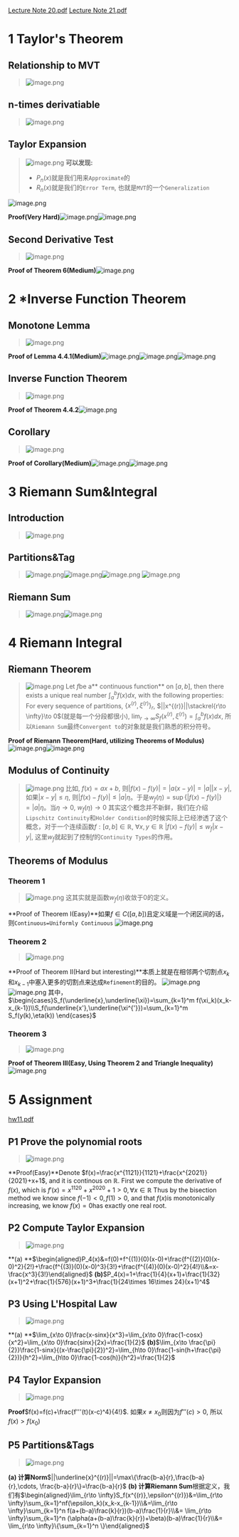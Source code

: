 [Lecture Note 20.pdf](https://www.yuque.com/attachments/yuque/0/2022/pdf/12393765/1670315089413-5c826f87-3495-4c8a-a487-cad49fb80c3c.pdf)
[Lecture Note 21.pdf](https://www.yuque.com/attachments/yuque/0/2022/pdf/12393765/1670315089370-2601f77d-6bee-4ec9-ad55-5a7508d44d34.pdf)


# 1 Taylor's Theorem
## Relationship to MVT
> ![image.png](L20_L21__Taylor_Theorem__Riemann_Sum__Riemann_Integral.assets/20230302_1509273825.png)



## n-times derivatiable
> ![image.png](L20_L21__Taylor_Theorem__Riemann_Sum__Riemann_Integral.assets/20230302_1509286474.png)



## Taylor Expansion
> ![image.png](L20_L21__Taylor_Theorem__Riemann_Sum__Riemann_Integral.assets/20230302_1509282152.png)
> **可以发现:**
> - $P_n(x)$就是我们用来`Approximate`的
> - $R_n(x)$就是我们的`Error Term`, 也就是`MVT`的一个`Generalization`
> 
![image.png](L20_L21__Taylor_Theorem__Riemann_Sum__Riemann_Integral.assets/20230302_1509282906.png)

**Proof(Very Hard)**![image.png](L20_L21__Taylor_Theorem__Riemann_Sum__Riemann_Integral.assets/20230302_1509284480.png)![image.png](L20_L21__Taylor_Theorem__Riemann_Sum__Riemann_Integral.assets/20230302_1509287234.png)

## Second Derivative Test
> ![image.png](L20_L21__Taylor_Theorem__Riemann_Sum__Riemann_Integral.assets/20230302_1509287153.png)

**Proof of Theorem 6(Medium)**![image.png](L20_L21__Taylor_Theorem__Riemann_Sum__Riemann_Integral.assets/20230302_1509294814.png)


# 2 *Inverse Function Theorem
## Monotone Lemma
> ![image.png](L20_L21__Taylor_Theorem__Riemann_Sum__Riemann_Integral.assets/20230302_1509291784.png)

**Proof of Lemma 4.4.1(Medium)**![image.png](L20_L21__Taylor_Theorem__Riemann_Sum__Riemann_Integral.assets/20230302_1509294528.png)![image.png](L20_L21__Taylor_Theorem__Riemann_Sum__Riemann_Integral.assets/20230302_1509293157.png)![image.png](L20_L21__Taylor_Theorem__Riemann_Sum__Riemann_Integral.assets/20230302_1509291180.png)




## Inverse Function Theorem
> ![image.png](L20_L21__Taylor_Theorem__Riemann_Sum__Riemann_Integral.assets/20230302_1509301561.png)

**Proof of Theorem 4.4.2**![image.png](L20_L21__Taylor_Theorem__Riemann_Sum__Riemann_Integral.assets/20230302_1509309788.png)

## Corollary
> ![image.png](L20_L21__Taylor_Theorem__Riemann_Sum__Riemann_Integral.assets/20230302_1509308363.png)

**Proof of Corollary(Medium)**![image.png](L20_L21__Taylor_Theorem__Riemann_Sum__Riemann_Integral.assets/20230302_1509307315.png)![image.png](L20_L21__Taylor_Theorem__Riemann_Sum__Riemann_Integral.assets/20230302_1509306851.png)


# 3 Riemann Sum&Integral
## Introduction
> ![image.png](L20_L21__Taylor_Theorem__Riemann_Sum__Riemann_Integral.assets/20230302_1509303483.png)


## Partitions&Tag
> ![image.png](L20_L21__Taylor_Theorem__Riemann_Sum__Riemann_Integral.assets/20230302_1509313044.png)![image.png](L20_L21__Taylor_Theorem__Riemann_Sum__Riemann_Integral.assets/20230302_1509317265.png)![image.png](L20_L21__Taylor_Theorem__Riemann_Sum__Riemann_Integral.assets/20230302_1509316641.png)
> ![image.png](L20_L21__Taylor_Theorem__Riemann_Sum__Riemann_Integral.assets/20230302_1509313969.png)



## Riemann Sum
> ![image.png](L20_L21__Taylor_Theorem__Riemann_Sum__Riemann_Integral.assets/20230302_1509311133.png)![image.png](L20_L21__Taylor_Theorem__Riemann_Sum__Riemann_Integral.assets/20230302_1509318692.png)




# 4 Riemann Integral
## Riemann Theorem 
> ![image.png](L20_L21__Taylor_Theorem__Riemann_Sum__Riemann_Integral.assets/20230302_1509314105.png)
> Let $f$be a** continuous function** on $[a,b]$, then there exists a unique real number $\int_a^b f(x)dx$, with the following properties:
> For every sequence of partitions, $\{x^{(r)},\xi^{(r)} \}_r$, $||x^{(r)}||\stackrel{r\to \infty}\to 0$(就是每一个分段都很小), $\lim_{r\to \infty} S_f(x^{(r)},\xi^{(r)})=\int_{a}^b f(x)dx$, 所以`Riemann Sum`最终`Convergent to`的对象就是我们熟悉的积分符号。

**Proof of Riemann Theorem(Hard, utilizing Theorems of Modulus)**![image.png](L20_L21__Taylor_Theorem__Riemann_Sum__Riemann_Integral.assets/20230302_1509328257.png)![image.png](L20_L21__Taylor_Theorem__Riemann_Sum__Riemann_Integral.assets/20230302_1509328803.png)


## Modulus of Continuity
> ![image.png](L20_L21__Taylor_Theorem__Riemann_Sum__Riemann_Integral.assets/20230302_1509324953.png)
> 比如, $f(x)=ax+b$, 则$|f(x)-f(y)|=|a(x-y)|=|a||x-y|$, 如果$|x-y|\leq \eta$, 则$|f(x)-f(y)|\leq |a|\eta$。于是$w_f(\eta)=\sup\{|f(x)-f(y)|\}=|a|\eta$。当$\eta\to 0$, $w_f(\eta)\to 0$
> 其实这个概念并不新鲜，我们在介绍`Lipschitz Continuity`和`Holder Condition`的时候实际上已经渗透了这个概念，对于一个连续函数$f:[a,b]\in \mathbb{R}$, $\forall x,y\in \mathbb{R}$ $|f(x)-f(y)|\leq w_f|x-y|$, 这里$w_f$就起到了控制$f$的`Continuity Types`的作用。



## Theorems of Modulus
### Theorem 1
> ![image.png](L20_L21__Taylor_Theorem__Riemann_Sum__Riemann_Integral.assets/20230302_1509323175.png)
> 这其实就是函数$w_f(\eta)$收敛于$0$的定义。

**Proof of Theorem I(Easy)**如果$f\in C([a,b])$且定义域是一个闭区间的话，则`Continuous=Uniformly Continuous`
![image.png](L20_L21__Taylor_Theorem__Riemann_Sum__Riemann_Integral.assets/20230302_1509329167.png)

### Theorem 2
> ![image.png](L20_L21__Taylor_Theorem__Riemann_Sum__Riemann_Integral.assets/20230302_1509328475.png)

**Proof of Theorem II(Hard but interesting)**本质上就是在相邻两个切割点$x_k$和$x_{k-1}$中塞入更多的切割点来达成`Refinement`的目的。
![image.png](L20_L21__Taylor_Theorem__Riemann_Sum__Riemann_Integral.assets/20230302_1509333747.png)![image.png](L20_L21__Taylor_Theorem__Riemann_Sum__Riemann_Integral.assets/20230302_1509339279.png)
其中，$\begin{cases}S_f(\underline{x},\underline{\xi})=\sum_{k=1}^m f(\xi_k)(x_k-x_{k-1})\\S_f(\underline{x'},\underline{\xi^{'}})=\sum_{k=1}^m S_f(y(k),\eta(k)) \end{cases}$


### Theorem 3
> ![image.png](L20_L21__Taylor_Theorem__Riemann_Sum__Riemann_Integral.assets/20230302_1509337363.png)

**Proof of Theorem III(Easy, Using Theorem 2 and Triangle Inequality)**![image.png](L20_L21__Taylor_Theorem__Riemann_Sum__Riemann_Integral.assets/20230302_1509336256.png)


# 5 Assignment
[hw11.pdf](https://www.yuque.com/attachments/yuque/0/2022/pdf/12393765/1670463236570-025f7310-fd6c-487a-9b41-fbb5043337c8.pdf)

## P1 Prove the polynomial roots
> ![image.png](L20_L21__Taylor_Theorem__Riemann_Sum__Riemann_Integral.assets/20230302_1509336097.png)

**Proof(Easy)**Denote $f(x)=\frac{x^{1121}}{1121}+\frac{x^{2021}}{2021}+x+1$, and it is continous on $\mathbb{R}$.
First we compute the derivative of $f(x)$, which is $f'(x)=x^{1120}+x^{2020}+1>0, \forall x\in \mathbb{R}$
Thus by the bisection method we know since $f(-1)<0, f(1)>0$, and that $f(x)$is monotonically increasing, we know $f(x)=0$has exactly one real root.


## P2 Compute Taylor Expansion
> ![image.png](L20_L21__Taylor_Theorem__Riemann_Sum__Riemann_Integral.assets/20230302_1509336064.png)

**(a) **$\begin{aligned}P_4(x)&=f(0)+f^{(1)}(0)(x-0)+\frac{f^{(2)}(0)(x-0)^2}{2!}+\frac{f^{(3)}(0)(x-0)^3}{3!}+\frac{f^{(4)}(0)(x-0)^2}{4!}\\&=x-\frac{x^3}{3!}\end{aligned}$
**(b)**$P_4(x)=1+\frac{1}{4}(x+1)+\frac{1}{32}(x+1)^2+\frac{1}{576}(x+1)^3+\frac{1}{24\times 16\times 24}(x+1)^4$


## P3 Using L'Hospital Law
> ![image.png](L20_L21__Taylor_Theorem__Riemann_Sum__Riemann_Integral.assets/20230302_1509336073.png)

**(a) **$\lim_{x\to 0}\frac{x-sinx}{x^3}=\lim_{x\to 0}\frac{1-cosx}{x^2}=\lim_{x\to 0}\frac{sinx}{2x}=\frac{1}{2}$
**(b)**$\lim_{x\to \frac{\pi}{2}}\frac{1-sinx}{(x-\frac{\pi}{2})^2}=\lim_{h\to 0}\frac{1-sin(h+\frac{\pi}{2})}{h^2}=\lim_{h\to 0}\frac{1-cos(h)}{h^2}=\frac{1}{2}$


## P4 Taylor Expansion
> ![image.png](L20_L21__Taylor_Theorem__Riemann_Sum__Riemann_Integral.assets/20230302_1509344259.png)

**Proof**$f(x)=f(c)+\frac{f'''(t)(x-c)^4}{4!}$. 如果$x\neq x_0$则因为$f'''(c)>0$, 所以$f(x)>f(x_0)$



## P5 Partitions&Tags
> ![image.png](L20_L21__Taylor_Theorem__Riemann_Sum__Riemann_Integral.assets/20230302_1509344663.png)

**(a) 计算Norm**$||\underline{x}^{(r)}||=\max\{\frac{b-a}{r},\frac{b-a}{r},\cdots, \frac{b-a}{r}\}=\frac{b-a}{r}$
**(b) 计算Riemann Sum**根据定义，我们有$\begin{aligned}\lim_{r\to \infty}S_f(x^{(r)},\epsilon^{(r)})&=\lim_{r\to \infty}\sum_{k=1}^nf(\epsilon_k)(x_k-x_{k-1})\\&=\lim_{r\to \infty}\sum_{k=1}^n  f(a+(b-a)\frac{k}{r})(b-a)\frac{1}{r}\\&= \lim_{r\to \infty}\sum_{k=1}^n (\alpha(a+(b-a)\frac{k}{r})+\beta)(b-a)\frac{1}{r}\\&= \lim_{r\to \infty}\{\sum_{k=1}^n \}\end{aligned}$
